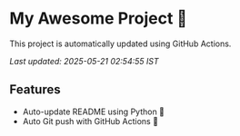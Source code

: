 # My Awesome Project 🚀

This project is automatically updated using GitHub Actions.

_Last updated: 2025-05-21 02:54:55 IST_

## Features
- Auto-update README using Python 🐍
- Auto Git push with GitHub Actions 🤖
